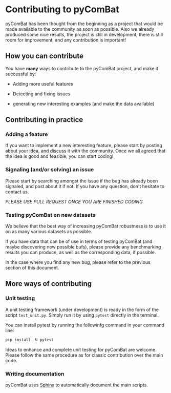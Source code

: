 # Contributing to pyComBat

pyComBat has been thought from the beginning as a project that would be made available to the community as soon as possible. Also we already produced some nice results, the project is still in development, there is still room for improvement, and any contribution is important!

## How you can contribute

You have **many** ways to contribute to the pyComBat project, and make it successful by:

* Adding more useful features

* Detecting and fixing issues

* generating new interesting examples (and make the data available)

## Contributing in practice

### Adding a feature

If you want to implement a new interesting feature, please start by posting about your idea, and discuss it with the community. Once we all agreed that the idea is good and feasible, you can start coding!

### Signaling (and/or solving) an issue

Please start by searching amongst the issue if the bug has already been signaled, and post about it if not.
If you have any question, don't hesitate to contact us.

*PLEASE USE PULL REQUEST ONCE YOU ARE FINISHED CODING.*

### Testing pyComBat on new datasets

We believe that the best way of increasing pyComBat robustness is to use it on as many various datasets as possible.

If you have data that can be of use in terms of testing pyComBat (and maybe discovering new possible bufs), please provide any benchmarking results you can produce, as well as the corresponding data, if possible.

In the case where you find any new bug, please refer to the previous section of this document.

## More ways of contributing

### Unit testing

A unit testing framework (under development) is ready in the form of the script `test_unit.py`. Simply run it by using `pytest` directly in the terminal.

You can install pytest by running the followinfg command in your command line:

```python
pip install -U pytest
```

Ideas to enhance and complete unit testing for pyComBat are welcome. Please follow the same procedure as for classic contribution over the main code.

### Writing documentation

pyComBat uses [Sphinx](https://www.sphinx-doc.org/en/master/usage/quickstart.html) to automatically document the main scripts.
